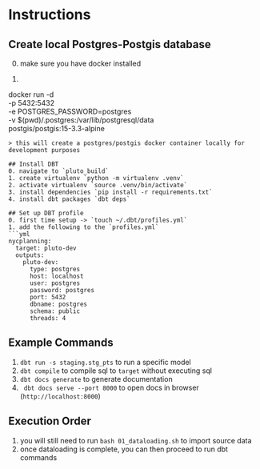 # Instructions

## Create local Postgres-Postgis database
0. make sure you have docker installed
1. ```
docker run -d \
  -p 5432:5432 \
  -e POSTGRES_PASSWORD=postgres \
  -v $(pwd)/.postgres:/var/lib/postgresql/data \
  postgis/postgis:15-3.3-alpine
```
> this will create a postgres/postgis docker container locally for development purposes

## Install DBT
0. navigate to `pluto_build`
1. create virtualenv `python -m virtualenv .venv`
2. activate virtualenv `source .venv/bin/activate`
3. install dependencies `pip install -r requirements.txt`
4. install dbt packages `dbt deps`

## Set up DBT profile
0. first time setup -> `touch ~/.dbt/profiles.yml`
1. add the following to the `profiles.yml`
```yml
nycplanning:
  target: pluto-dev
  outputs:
    pluto-dev:
      type: postgres
      host: localhost
      user: postgres
      password: postgres
      port: 5432
      dbname: postgres
      schema: public
      threads: 4
```

## Example Commands
1. `dbt run -s staging.stg_pts` to run a specific model
2. `dbt compile` to compile sql to `target` without executing sql 
3. `dbt docs generate` to generate documentation
4. ` dbt docs serve --port 8000` to open docs in browser (`http://localhost:8000`)

## Execution Order
1. you will still need to run `bash 01_dataloading.sh` to import source data
2. once dataloading is complete, you can then proceed to run dbt commands